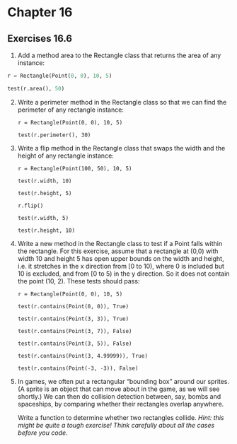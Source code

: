 # Chapter 16


## Exercises 16.6
1. Add a method area to the Rectangle class that returns the area of any instance:
 ```python
r = Rectangle(Point(0, 0), 10, 5)

test(r.area(), 50)
```
2. Write a perimeter method in the Rectangle class so that we can find the perimeter of
any rectangle instance:
   ```
   r = Rectangle(Point(0, 0), 10, 5)
   
   test(r.perimeter(), 30)
   ```
3. Write a flip method in the Rectangle class that swaps the width and the height of any
rectangle instance:
   ```
   r = Rectangle(Point(100, 50), 10, 5)
   
   test(r.width, 10)
   
   test(r.height, 5)
   
   r.flip()
   
   test(r.width, 5)
   
   test(r.height, 10)
   ````
4. Write a new method in the Rectangle class to test if a Point falls within the rectangle. For
this exercise, assume that a rectangle at (0,0) with width 10 and height 5 has open upper
bounds on the width and height, i.e. it stretches in the x direction from [0 to 10), where 0
is included but 10 is excluded, and from [0 to 5) in the y direction. So it does not contain
the point (10, 2). These tests should pass:
   ```
   r = Rectangle(Point(0, 0), 10, 5)
   
   test(r.contains(Point(0, 0)), True)
   
   test(r.contains(Point(3, 3)), True)
   
   test(r.contains(Point(3, 7)), False)
   
   test(r.contains(Point(3, 5)), False)
   
   test(r.contains(Point(3, 4.99999)), True)
   
   test(r.contains(Point(-3, -3)), False)
   ```
5. In games, we often put a rectangular “bounding box” around our sprites. (A sprite is an
object that can move about in the game, as we will see shortly.) We can then do collision
detection between, say, bombs and spaceships, by comparing whether their rectangles
overlap anywhere.

   Write a function to determine whether two rectangles collide. _Hint: this might be quite a
tough exercise! Think carefully about all the cases before you code_.
